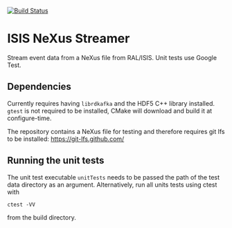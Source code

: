 [![Build Status](https://travis-ci.org/ScreamingUdder/isis_nexus_streamer.svg?branch=master)](https://travis-ci.org/ScreamingUdder/isis_nexus_streamer)

<!---[![Coverage Status](https://coveralls.io/repos/github/ScreamingUdder/isis_nexus_streamer/badge.svg?branch=master)](https://coveralls.io/github/ScreamingUdder/isis_nexus_streamer?branch=master)--->

# ISIS NeXus Streamer
Stream event data from a NeXus file from RAL/ISIS.
Unit tests use Google Test.

## Dependencies
Currently requires having `librdkafka` and the HDF5 C++ library installed.
`gtest` is not required to be installed, CMake will download and build it at configure-time.

The repository contains a NeXus file for testing and therefore requires git lfs to be installed:
https://git-lfs.github.com/

## Running the unit tests
The unit test executable `unitTests` needs to be passed the path of the test data directory as an argument.
Alternatively, run all units tests using ctest with
```
ctest -VV
```
from the build directory.
